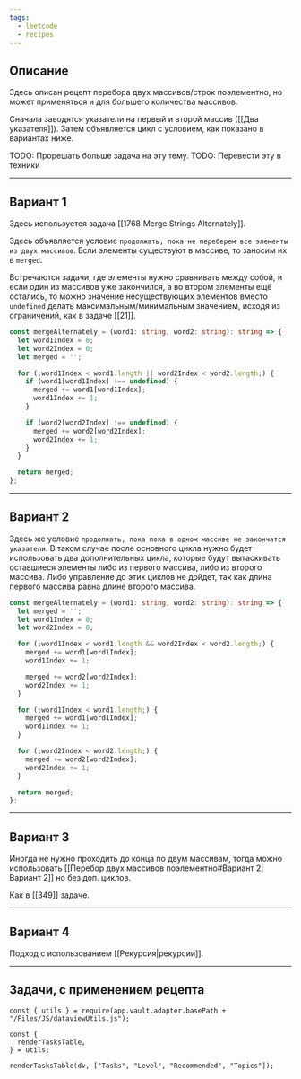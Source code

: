 ```yaml
---
tags:
  - leetcode
  - recipes
---
```

## Описание

Здесь описан рецепт перебора двух массивов/строк поэлементно, но может применяться и для большего количества массивов.

Сначала заводятся указатели на первый и второй массив ([[Два указателя]]). Затем объявляется цикл с условием, как показано в вариантах ниже.

TODO: Прорешать больше задача на эту тему.
TODO: Перевести эту в техники

---
## Вариант 1

Здесь используется задача [[1768|Merge Strings Alternately]].

Здесь объявляется условие `продолжать, пока не переберем все элементы из двух массивов`. Если элементы существуют в массиве, то заносим их в `merged`.

Встречаются задачи, где элементы нужно сравнивать между собой, и если один из массивов уже закончился, а во втором элементы ещё остались, то можно значение несуществующих элементов вместо `undefined` делать максимальным/минимальным значением, исходя из ограничений, как в задаче [[21]].

```typescript
const mergeAlternately = (word1: string, word2: string): string => {
  let word1Index = 0;
  let word2Index = 0;
  let merged = '';

  for (;word1Index < word1.length || word2Index < word2.length;) {
    if (word1[word1Index] !== undefined) {
      merged += word1[word1Index];
      word1Index += 1;
    }

    if (word2[word2Index] !== undefined) {
      merged += word2[word2Index];
      word2Index += 1;
    }
  }

  return merged;
};
```

---
## Вариант 2

Здесь же условие `продолжать, пока пока в одном массиве не закончатся указатели`. В таком случае после основного цикла нужно будет использовать два дополнительных цикла, которые будут вытаскивать оставшиеся элементы либо из первого массива, либо из второго массива. Либо управление до этих циклов не дойдет, так как длина первого массива равна длине второго массива.

```typescript
const mergeAlternately = (word1: string, word2: string): string => {
  let merged = '';
  let word1Index = 0;
  let word2Index = 0;

  for (;word1Index < word1.length && word2Index < word2.length;) {
    merged += word1[word1Index];
    word1Index += 1;

    merged += word2[word2Index];
    word2Index += 1;
  }

  for (;word1Index < word1.length;) {
    merged += word1[word1Index];
    word1Index += 1;
  }

  for (;word2Index < word2.length;) {
    merged += word2[word2Index];
    word2Index += 1;
  }

  return merged;
};
```

---
## Вариант 3

Иногда не нужно проходить до конца по двум массивам, тогда можно использовать [[Перебор двух массивов поэлементно#Вариант 2|Вариант 2]] но без доп. циклов.

Как в [[349]] задаче.

---
## Вариант 4

Подход с использованием [[Рекурсия|рекурсии]].

---
## Задачи, с применением рецепта

```dataviewjs
const { utils } = require(app.vault.adapter.basePath + "/Files/JS/dataviewUtils.js");

const {
  renderTasksTable,
} = utils;

renderTasksTable(dv, ["Tasks", "Level", "Recommended", "Topics"]);
```